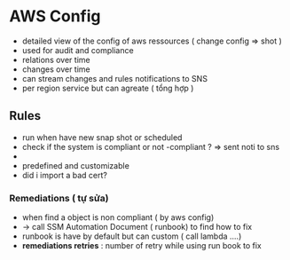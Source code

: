 # AWS Config
- detailed view of the config of aws ressources ( change config => shot )
- used for audit and compliance
- relations over time
- changes over time
- can stream changes and rules notifications to SNS
- per region service but can agreate ( tổng hợp )
## Rules
- run when have new snap shot or scheduled
- check if the system is compliant or not -compliant ? => sent noti to sns
- 
- predefined and customizable
- did i import a bad cert?
### Remediations ( tự sửa)
-  when find a object is non compliant ( by aws config) 
- -> call SSM Automation Document ( runbook) to find how to fix
- runbook is have by default but can custom ( call lambda ....)
- **remediations retries** : number of retry while using run book to fix 
